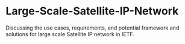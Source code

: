 # Large-Scale-Satellite-IP-Network
Discussing the use cases, requirements, and potential framework and solutions for large scale Satellite IP network in IETF.
